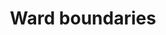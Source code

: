 ---
schema: default
title: Ward boundaries
organization: 'Lewisham council'
notes: Lewisham ward boundaries in various formats
resources:
  - name: ward boundaries (geojson - longitudes and latitudes)
    url: >-
      https://gist.github.com/joe-liad/e66e2ec493ce3de692595b64eeb27b99/raw/bfaafeec350dfe4e5a20866a4660a188f8e6df7d/lewisham-wards.geojson
    format: geojson
  - name: ward boundaries (longitudes and latitudes - preview)
    url: >-
      https://github.com/lb-lewisham/open-data-lewisham/blob/gh-pages/_datasets/data/boundaries/wards/lbl_wd22.topojson
    format: topojson
  - name: ward boundaries (longitudes and latitudes)
    url: >-
      https://github.com/lb-lewisham/open-data-lewisham/raw/gh-pages/_datasets/data/boundaries/wards/lbl_wd22.topojson
    format: topojson
  - name: ward boundaries (eastings and northings)
    url: >-
      https://github.com/lb-lewisham/open-data-lewisham/raw/gh-pages/_datasets/data/boundaries/wards/lbl_wd22_proposed.gpkg
    format: geopackage
  - name: previous ward boundaries (longitudes and latitudes)
    url: >-
      https://gist.github.com/joe-liad/7fb39968587908b96f6b05f87b3250e0/raw/ff1ade351895b2d5ed39e3b3bfed26c9aa65fcfa/lewisham-wards.geojson
    format: geojson
license: 'https://www.nationalarchives.gov.uk/doc/open-government-licence/version/3/'
category:
  - Property / Land Records
maintainer: Lewisham Insight
maintainer_email: insight-and-delivery@lewisham.gov.uk
---